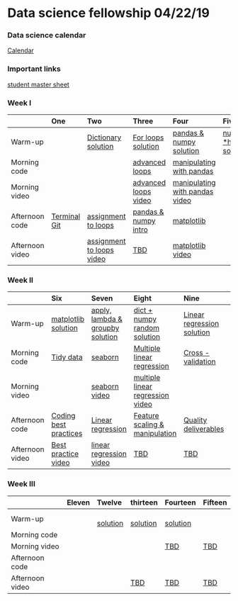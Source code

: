 

# Data science fellowship 04/22/19 



### Data science calendar

[Calendar](https://calendar.google.com/calendar/embed?src=flatironschool.com_ol6td9qn7mv33socuqn1195oqc%40group.calendar.google.com&ctz=America%2FNew_York)

### Important links 

 [student master sheet](https://docs.google.com/spreadsheets/d/1gx4sfDQXYgk5xknYquXZEzZ6qmrJXc1rtesc5BPYKG0/edit#gid=0)



### Week I 

|                 | One                                       | Two                                       | Three                                     | Four                                      | Five                                      |
|:----------------|:------------------------------------------|:------------------------------------------|:------------------------------------------|:------------------------------------------|:------------------------------------------|
| Warm-up   | <a href=""></a> | <a href="https://github.com/learn-co-students/dc_ds_04_22_19/blob/master/module_1/morning_warm_up/week_1/1_1_dictionaries.md">Dictionary</a> <br><a href="https://github.com/learn-co-students/dc_ds_04_22_19/tree/master/module_1/morning_warm_up/week_1/solutions">solution</a>  | <a href="https://github.com/learn-co-students/dc_ds_04_22_19/blob/master/module_1/morning_warm_up/week_1/1_2_for_loops.md">For loops</a> <br><a href="https://github.com/learn-co-students/dc_ds_04_22_19/tree/master/module_1/morning_warm_up/week_1/solutions">solution</a>| <a href="https://github.com/learn-co-students/dc_ds_04_22_19/blob/master/module_1/morning_warm_up/week_1/1_3_pandas%20and%20numpy.md">pandas & numpy</a><br><a href="https://github.com/learn-co-students/dc_ds_04_22_19/tree/master/module_1/morning_warm_up/week_1/solutions">solution</a> | <a href="https://github.com/learn-co-students/dc_ds_04_22_19/blob/master/module_1/morning_warm_up/week_1/1_4_numpy_func_tr_test_split.md">numpy *hard</a><br><a href="https://github.com/learn-co-students/dc_ds_04_22_19/tree/master/module_1/morning_warm_up/week_1/solutions">solution</a> |
| Morning code    | <a href=""></a> | <a href=""></a> | <a href="https://github.com/learn-co-students/dc_ds_04_22_19/tree/master/module_1/week_1/day_3_lecture_1_python_202_adv_loops">advanced loops</a> | <a href="https://github.com/learn-co-students/dc_ds_04_22_19/tree/master/module_1/week_1/day_4_lecture_1_manipulating_with_pandas">manipulating with pandas</a> | <a href=""></a> |
| Morning video   | <a href="">  </a> | <a href="">  </a> | <a href="https://www.youtube.com/watch?v=h03PYgc0gdk&list=PLc6AmvC5ZybwJp0o8Kv0Ks5a0idq8eiOW&index=3&t=0s"> advanced loops video </a> | <a href="https://www.youtube.com/watch?v=LU3arMXqo4Q&list=PLc6AmvC5ZybwJp0o8Kv0Ks5a0idq8eiOW&index=4&t=0s"> manipulating with pandas video </a> | <a href=""></a> |
| Afternoon code  | <a href="http://ae-flatiron.s3-website-us-east-1.amazonaws.com/slides-flatiron-terminal.html#/"> Terminal </a>   <a href="https://github.com/learn-co-students/dc_ds_04_22_19/blob/master/module_1/week_1/welcome_to_git_day_1_lec_2.pdf"> Git </a> |   <a href="https://github.com/learn-co-students/dc_ds_04_22_19/tree/master/module_1/day_2_lecture_1_python-101-assignment-to-loops">assignment to loops</a>  | <a href="https://github.com/learn-co-students/dc_ds_04_22_19/tree/master/module_1/week_1/day_3_lecture_2_numpy_n_pandas">pandas & numpy intro</a> | <a href="https://github.com/learn-co-students/dc_ds_04_22_19/tree/master/module_1/week_1/day_4_lecture_2_matplotlib">matplotlib</a> | <a href=""></a> |
| Afternoon video | <a href="">  </a> | <a href="https://www.youtube.com/watch?v=9-M5qrCMPmg&list=PLc6AmvC5ZybwJp0o8Kv0Ks5a0idq8eiOW&index=2&t=0s"> assignment to loops video </a> | <a href=""> TBD </a> | <a href="https://www.youtube.com/watch?v=dhtd7h5XFxY&list=PLc6AmvC5ZybwJp0o8Kv0Ks5a0idq8eiOW&index=5&t=0s"> matplotlib video  </a> | <a href=""> </a> |



### Week II 

|                 | Six                                       | Seven                                       | Eight                                     | Nine                                      | Ten                                      |
|:----------------|:------------------------------------------|:------------------------------------------|:------------------------------------------|:------------------------------------------|:------------------------------------------|
| Warm-up    | <a href="https://github.com/learn-co-students/dc_ds_04_22_19/blob/master/module_1/morning_warm_up/week_2/2_1_visualization_matplotlib.md">matplotlib</a> <br><a href="https://github.com/learn-co-students/dc_ds_04_22_19/tree/master/module_1/morning_warm_up/week_2/solutions">solution</a>  | <a href="https://github.com/learn-co-students/dc_ds_04_22_19/blob/master/module_1/morning_warm_up/week_2/2_2_apply_lambda_gb_plt.md">apply, lambda & groupby</a> <br><a href="https://github.com/learn-co-students/dc_ds_04_22_19/tree/master/module_1/morning_warm_up/week_2/solutions">solution</a>| <a href="https://github.com/learn-co-students/dc_ds_04_22_19/blob/master/module_1/morning_warm_up/week_2/2_3_simulation_np_random_n_dict.md">dict + numpy random</a><br><a href="https://github.com/learn-co-students/dc_ds_04_22_19/tree/master/module_1/morning_warm_up/week_2/solutions">solution</a> | <a href="https://github.com/learn-co-students/dc_ds_04_22_19/blob/master/module_1/morning_warm_up/week_2/2_4_histogram_lr_creation.md">Linear regression</a><br><a href="https://github.com/learn-co-students/dc_ds_04_22_19/tree/master/module_1/morning_warm_up/week_2/solutions">solution</a> |
| Morning code    | <a href="https://github.com/learn-co-students/dc_ds_04_22_19/tree/master/module_1/week_2/day_6_lecture_1_pandas_3">Tidy data</a> | <a href="https://github.com/learn-co-students/dc_ds_04_22_19/tree/master/module_1/week_2/day_7_lecture_1_good_vis_seaborn">seaborn</a> | <a href="https://github.com/learn-co-students/dc_ds_04_22_19/tree/master/module_1/week_2/day_8_multiple_linear_regression">Multiple linear regression</a> | <a href="https://github.com/learn-co-students/dc_ds_04_22_19/tree/master/module_1/week_2/day_9_cross_validation">Cross - validation</a> | <a href=""></a> |
| Morning video   | <a href="">  </a> | <a href="https://www.youtube.com/watch?v=2WOMr1-wdyQ&list=PLc6AmvC5ZybwJp0o8Kv0Ks5a0idq8eiOW&index=8&t=0s"> seaborn video </a> | <a href="https://www.youtube.com/watch?v=EMEXCz3bcdQ&list=PLc6AmvC5ZybwJp0o8Kv0Ks5a0idq8eiOW&index=9&t=0s"> multiple linear regression video </a> | <a href="">  </a> | <a href=""></a> |
| Afternoon code  | <a href="https://github.com/learn-co-students/dc_ds_04_22_19/tree/master/module_1/week_2/day_6_lecture_2_code_best_practices"> Coding best practices </a>  | <a href="https://github.com/learn-co-students/dc_ds_04_22_19/tree/master/module_1/week_2/day_7_lecture_2_linear_regression"> Linear regression </a> |   <a href="https://github.com/learn-co-students/dc_ds_04_22_19/tree/master/module_1/week_2/day_8_feature_scaling">Feature scaling & manipulation</a>  | <a href="https://github.com/learn-co-students/dc_ds_04_22_19/tree/master/module_1/week_2/day_9_quality_deliverables">Quality deliverables</a> | <a href=""></a> | <a href=""></a> |
| Afternoon video | <a href="https://www.youtube.com/watch?v=ZAnxVtVAvgE&list=PLc6AmvC5ZybwJp0o8Kv0Ks5a0idq8eiOW&index=6">Best practice video  </a> | <a href="https://www.youtube.com/watch?v=wAIprkeCllY&list=PLc6AmvC5ZybwJp0o8Kv0Ks5a0idq8eiOW&index=10&t=0s"> linear regression video </a> | <a href=""> TBD </a> | <a href=""> TBD </a> | <a href=""> TBD </a> |



### Week III

|                 | Eleven                                       | Twelve                                       | thirteen                                     | Fourteen                                      | Fifteen                                      |
|:----------------|:------------------------------------------|:------------------------------------------|:------------------------------------------|:------------------------------------------|:------------------------------------------|
| Warm-up    | <a href=""></a> <br><a href=""></a>  | <a href=""></a> <br><a href="">solution</a>| <a href=""></a><br><a href="">solution</a> | <a href=""></a><br><a href="">solution</a> |
| Morning code    | <a href=""></a> | <a href=""></a> | <a href=""></a> | <a href=""></a> | <a href=""></a> |
| Morning video   | <a href="">  </a> | <a href="">  </a> | <a href="">  </a> | <a href=""> TBD </a> | <a href="">TBD</a> |
| Afternoon code  | <a href=""> </a>  | <a href=""> </a> |   <a href=""></a>  | <a href=""></a> | <a href=""></a> | <a href=""></a> |
| Afternoon video | <a href="">  </a> | <a href=""></a> | <a href=""> TBD </a> | <a href=""> TBD </a> | <a href=""> TBD </a> |






